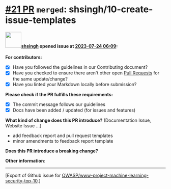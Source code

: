 # [\#21 PR](https://github.com/OWASP/www-project-machine-learning-security-top-10/pull/21) `merged`: shsingh/10-create-issue-templates

#### <img src="https://avatars.githubusercontent.com/u/412800?v=4" width="50">[shsingh](https://github.com/shsingh) opened issue at [2023-07-24 06:09](https://github.com/OWASP/www-project-machine-learning-security-top-10/pull/21):

**For contributors:**

- [x] Have you followed the guidelines in our Contributing document?
- [x] Have you checked to ensure there aren't other open [Pull Requests](../pulls) for the same update/change?
- [x] Have you linted your Markdown locally before submission?

**Please check if the PR fulfills these requirements:**

- [x] The commit message follows our guidelines
- [x] Docs have been added / updated (for issues and features)

**What kind of change does this PR introduce?** (Documentation Issue, Website Issue ...)

- add feedback report and pull request templates
- minor amendments to feedback report template

**Does this PR introduce a breaking change?**

**Other information**:





-------------------------------------------------------------------------------



[Export of Github issue for [OWASP/www-project-machine-learning-security-top-10](https://github.com/OWASP/www-project-machine-learning-security-top-10).]
